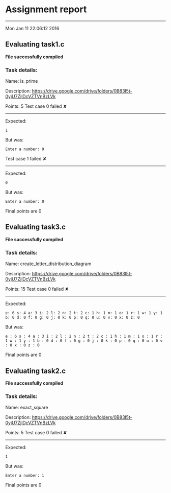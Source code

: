 # Assignment report
---
Mon Jan 11 22:06:12 2016

## Evaluating task1.c

**File successfully compiled**

### Task details:

Name: is_prime

Description: https://drive.google.com/drive/folders/0B83l5t-0yjU7ZjlDcVZTVnBzLVk

Points: 5
Test case 0 failed ✘ 

---
Expected:
```
1
```
But was:
```
Enter a number: 0
```
Test case 1 failed ✘ 

---
Expected:
```
0
```
But was:
```
Enter a number: 0
```

 Final points are 0
## Evaluating task3.c

**File successfully compiled**

### Task details:

Name: create_letter_distribution_diagram

Description: https://drive.google.com/drive/folders/0B83l5t-0yjU7ZjlDcVZTVnBzLVk

Points: 15
Test case 0 failed ✘ 

---
Expected:
```
e: 6 s: 4 a: 3 i: 2 l: 2 n: 2 t: 2 c: 1 h: 1 m: 1 o: 1 r: 1 w: 1 y: 1 b: 0 d: 0 f: 0 g: 0 j: 0 k: 0 p: 0 q: 0 u: 0 v: 0 x: 0 z: 0
```
But was:
```
e : 6 s : 4 a : 3 i : 2 l : 2 n : 2 t : 2 c : 1 h : 1 m : 1 o : 1 r : 1 w : 1 y : 1 b : 0 d : 0 f : 0 g : 0 j : 0 k : 0 p : 0 q : 0 u : 0 v : 0 x : 0 z : 0
```

 Final points are 0
## Evaluating task2.c

**File successfully compiled**

### Task details:

Name: exact_square

Description: https://drive.google.com/drive/folders/0B83l5t-0yjU7ZjlDcVZTVnBzLVk

Points: 5
Test case 0 failed ✘ 

---
Expected:
```
1
```
But was:
```
Enter a number: 1
```

 Final points are 0
